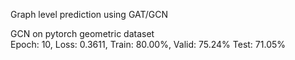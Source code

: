 Graph level prediction using GAT/GCN </br>

GCN on pytorch geometric dataset </br>
Epoch: 10, Loss: 0.3611, Train: 80.00%, Valid: 75.24% Test: 71.05%
